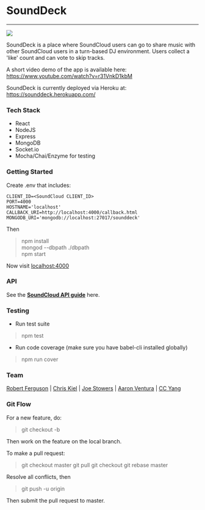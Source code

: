 # SoundDeck
---
[<img src="https://travis-ci.org/SoundlyEnthused/SoundDeck.svg?branch=master"/>](https://travis-ci.org//SoundlyEnthused/SoundDeck.svg?branch=master)


SoundDeck is a place where SoundCloud users can go to share music with other SoundCloud users in a turn-based DJ environment. Users collect a 'like' count and can vote to skip tracks.

A short video demo of the app is available here: https://www.youtube.com/watch?v=r31VnkD1kbM

SoundDeck is currently deployed via Heroku at: https://sounddeck.herokuapp.com/

### Tech Stack

- React
- NodeJS
- Express
- MongoDB
- Socket.io
- Mocha/Chai/Enzyme for testing

### Getting Started
Create .env that includes:
```
CLIENT_ID=<SoundCloud CLIENT_ID>
PORT=4000
HOSTNAME='localhost'
CALLBACK_URI=http://localhost:4000/callback.html
MONGODB_URI='mongodb://localhost:27017/sounddeck'
```
Then

> npm install  
> mongod --dbpath ./dbpath  
> npm start

Now visit [localhost:4000](http://localhost:4000/)

### API

See the [**SoundCloud API guide**](https://developers.soundcloud.com/docs/api/guide) here.

### Testing

- Run test suite
> npm test

- Run code coverage (make sure you have babel-cli installed globally)
> npm run cover

### Team

[Robert Ferguson](https://github.com/rewfergu) |
[Chris Kiel](https://github.com/no-fi) |
[Joe Stowers](https://github.com/jstowers) |
[Aaron Ventura](https://github.com/Macabre1) |
[CC Yang](https://github.com/siliconion)

### Git Flow

For a new feature, do:
> git checkout -b <featureName>

Then work on the feature on the local branch.

To make a pull request:
> git checkout master
> git pull
> git checkout <featureName>
> git rebase master

Resolve all conflicts, then
> git push -u origin <featureName>

Then submit the pull request to master.
